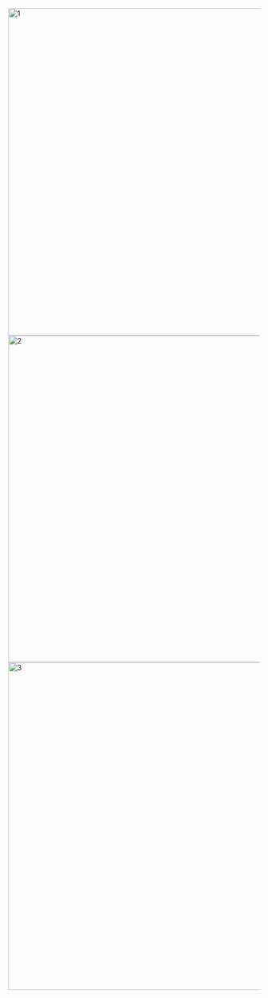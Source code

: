 <img width="657" alt="1" src="https://user-images.githubusercontent.com/77845973/121938487-13fb3f80-cd76-11eb-9cd2-7cb67491411c.PNG">
<img width="656" alt="2" src="https://user-images.githubusercontent.com/77845973/121938505-19588a00-cd76-11eb-915c-327417768c0a.PNG">
<img width="658" alt="3" src="https://user-images.githubusercontent.com/77845973/121938531-21b0c500-cd76-11eb-92a3-e4d0ff3fc47d.PNG">
